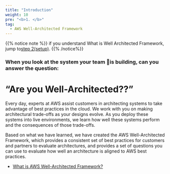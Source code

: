 ```yaml
---
title: "Introduction"
weight: 10
pre: "<b>1. </b>"
tag:
  - AWS Well-Architected Framework
---
```


{{% notice note %}}
if you understand What is Well Architected Framework, jump to[step 2(setup)](/setup).
{{% /notice%}}


### When you look at the system your team is building, can you answer the question:

# “Are you Well-Architected??”


Every day, experts at AWS assist customers in architecting systems to take advantage of best practices in the cloud. We work with you on making architectural trade-offs as your designs evolve. As you deploy these systems into live environments, we learn how well these systems perform and the consequences of those trade-offs.

Based on what we have learned, we have created the AWS Well-Architected Framework, which provides a consistent set of best practices for customers and partners to evaluate architectures, and provides a set of questions you can use to evaluate how well an architecture is aligned to AWS best practices.

- [What is AWS Well-Architected Framework?](/en/introduction/framework)
